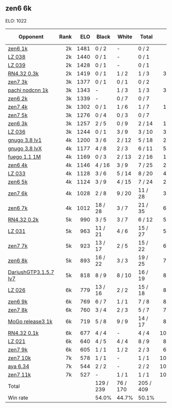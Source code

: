 ## zen6 6k ##

ELO: 1022

Opponent | Rank | ELO | Black | White | Total | Win rate
---------|-----:|----:|-------|-------|-------|-------:
[zen6 1k](zen6%201k.md) | 2k | 1481 | 0 / 2 | - | 0 / 2 | 0.0%
[LZ 038](LZ%20038.md) | 2k | 1440 | 0 / 1 | - | 0 / 1 | 0.0%
[LZ 039](LZ%20039.md) | 2k | 1428 | 0 / 1 | - | 0 / 1 | 0.0%
[RN4.32 0.3k](RN4.32%200.3k.md) | 2k | 1419 | 0 / 1 | 1 / 2 | 1 / 3 | 33.3%
[zen7 3k](zen7%203k.md) | 3k | 1377 | 0 / 1 | 0 / 1 | 0 / 2 | 0.0%
[pachi nodcnn 1k](pachi%20nodcnn%201k.md) | 3k | 1343 | - | 1 / 3 | 1 / 3 | 33.3%
[zen6 2k](zen6%202k.md) | 3k | 1339 | - | 0 / 7 | 0 / 7 | 0.0%
[zen7 4k](zen7%204k.md) | 3k | 1302 | 0 / 1 | 1 / 6 | 1 / 7 | 14.3%
[zen7 5k](zen7%205k.md) | 3k | 1276 | 0 / 4 | 0 / 3 | 0 / 7 | 0.0%
[zen6 3k](zen6%203k.md) | 3k | 1257 | 2 / 5 | 0 / 9 | 2 / 14 | 14.3%
[LZ 036](LZ%20036.md) | 3k | 1244 | 0 / 1 | 3 / 9 | 3 / 10 | 30.0%
[gnugo 3.8 lv1](gnugo%203.8%20lv1.md) | 4k | 1200 | 3 / 6 | 2 / 12 | 5 / 18 | 27.8%
[gnugo 3.8 lvX](gnugo%203.8%20lvX.md) | 4k | 1177 | 4 / 8 | 2 / 3 | 6 / 11 | 54.5%
[fuego 1.1 1M](fuego%201.1%201M.md) | 4k | 1169 | 0 / 3 | 2 / 13 | 2 / 16 | 12.5%
[zen6 4k](zen6%204k.md) | 4k | 1146 | 4 / 16 | 3 / 9 | 7 / 25 | 28.0%
[LZ 033](LZ%20033.md) | 4k | 1128 | 3 / 6 | 5 / 14 | 8 / 20 | 40.0%
[zen6 5k](zen6%205k.md) | 4k | 1124 | 3 / 9 | 4 / 15 | 7 / 24 | 29.2%
[zen7 6k](zen7%206k.md) | 4k | 1028 | 2 / 8 | 9 / 20 | 11 / 28 | 39.3%
[zen6 7k](zen6%207k.md) | 4k | 1012 | 18 / 28 | 3 / 7 | 21 / 35 | 60.0%
[RN4.32 0.2k](RN4.32%200.2k.md) | 5k | 990 | 3 / 5 | 3 / 7 | 6 / 12 | 50.0%
[LZ 031](LZ%20031.md) | 5k | 963 | 11 / 21 | 4 / 6 | 15 / 27 | 55.6%
[zen7 7k](zen7%207k.md) | 5k | 923 | 13 / 17 | 2 / 5 | 15 / 22 | 68.2%
[zen6 8k](zen6%208k.md) | 5k | 893 | 16 / 22 | 3 / 3 | 19 / 25 | 76.0%
[DariushGTP3.1.5.7 lv7](DariushGTP3.1.5.7%20lv7.md) | 5k | 818 | 8 / 9 | 8 / 10 | 16 / 19 | 84.2%
[LZ 026](LZ%20026.md) | 6k | 779 | 13 / 16 | 2 / 2 | 15 / 18 | 83.3%
[zen6 9k](zen6%209k.md) | 6k | 769 | 6 / 7 | 1 / 1 | 7 / 8 | 87.5%
[zen7 8k](zen7%208k.md) | 6k | 760 | 3 / 4 | 2 / 3 | 5 / 7 | 71.4%
[MoGo release3 1k](MoGo%20release3%201k.md) | 6k | 719 | 5 / 8 | 9 / 9 | 14 / 17 | 82.4%
[RN4.32 0.1k](RN4.32%200.1k.md) | 6k | 677 | 4 / 4 | - | 4 / 4 | 100.0%
[LZ 021](LZ%20021.md) | 6k | 640 | 4 / 5 | 4 / 4 | 8 / 9 | 88.9%
[zen7 9k](zen7%209k.md) | 6k | 605 | 1 / 1 | 1 / 2 | 2 / 3 | 66.7%
[zen7 10k](zen7%2010k.md) | 7k | 578 | 1 / 1 | - | 1 / 1 | 100.0%
[aya 6.34](aya%206.34.md) | 7k | 544 | 2 / 2 | - | 2 / 2 | 100.0%
[zen7 11k](zen7%2011k.md) | 7k | 527 | - | 1 / 1 | 1 / 1 | 100.0%
Total | | | 129 / 239 | 76 / 170 | 205 / 409 | 
Win rate| | | 54.0% | 44.7% | 50.1% | 
